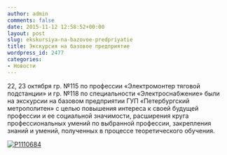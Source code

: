 ```yaml
---
author: admin
comments: false
date: 2015-11-12 12:58:52+00:00
layout: post
slug: ekskursiya-na-bazovoe-predpriyatie
title: Экскурсия на базовое предприятие
wordpress_id: 2477
categories:
- Новости
---
```


22, 23 октября гр. №115 по профессии «Электромонтер тяговой подстанции» и гр. №118 по специальности «Электроснабжение» были на экскурсии на базовом предприятии ГУП «Петербургский метрополитен» с целью повышения интереса к своей будущей профессии и ее социальной значимости, расширения круга профессиональных умений по выбранной профессии, закрепления знаний и умений, полученных в процессе теоретического обучения.

[![P1110684](http://www.cm-spb.ru/cms/wp-content/uploads/2015/11/P1110684-1024x769.jpg)](http://www.cm-spb.ru/cms/wp-content/uploads/2015/11/P1110684.jpg)
